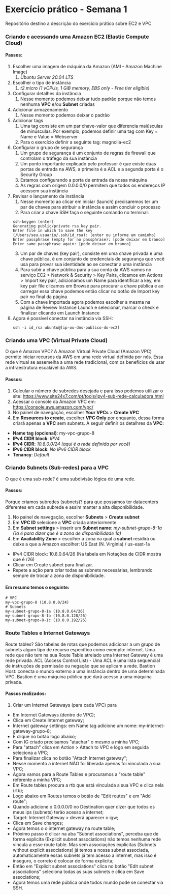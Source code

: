 # Exercício prático - Semana 1
Repositório destino a descrição do exercício prático sobre EC2 e VPC

### Criando e acessando uma Amazon EC2 (Elastic Compute Cloud)
#### Passos:
1. Escolher uma imagem de máquina da Amazon (AMI - Amazon Machine Image)   
    1. _Ubuntu Server 20.04 LTS_
2. Escolher o tipo de instância   
    1. _t2.micro (1 vCPUs, 1 GiB memory, EBS only - Free tier eligible)_
3. Configurar detalhes da instância   
    1. Nesse momento podemos deixar tudo padrão porque não temos nenhuma **VPC** e/ou **Subnet** criadas
4. Adicionar armazenamento   
    1. Nesse momento podemos deixar o padrão
5. Adicionar tags   
    1. Uma tag consiste em um par chave-valor que diferencia maiúsculas de minúsculas. Por exemplo, podemos definir uma tag com Key = Name e Value = Webserver   
    2. Para o exercício definir a seguinte tag: magnolia-ec2
6. Configurar o grupo de segurança   
    1. Um grupo de segurança é um conjunto de regras de firewall que controlam o tráfego da sua instância   
    2. Um ponto importante explicado pelo professor é que existe duas portas de entrada na AWS, a primeira é a ACL e a segunda porta é o Security Group   
    3. Estamos configurando a porta de entrada da nossa máquina   
    4. As regras com origem 0.0.0.0/0 permitem que todos os endereços IP acessem sua instância   
7. Revisar o lançamento da instância   
    1. Nesse momento ao clicar em iniciar (launch) precisaremos ter um par de chaves para atribuir a instância e assim concluir o processo   
    2. Para criar a chave SSH faça o seguinte comando no terminal:
    ```
    ssh-keygen [enter]
    Generating public/private rsa key pair.
    Enter file in which to save the key (/Users/seu.usuario/.ssh/id_rsa): [enter ou informe um caminho]
    Enter passphrase (empty for no passphrase): [pode deixar em branco]
    Enter same passphrase again: [pode deixar em branco]
    ```    
    3. Um par de chaves (key pair), consiste em uma chave privada e uma chave pública, é um conjunto de credenciais de segurança que você usa para provar sua identidade ao se conectar a uma instância   
    4. Para subir a chave pública para a sua conta da AWS vamos no serviço EC2 > Network & Security > Key Pairs, clicamos em Actions > Import key pair, adicionamos um Name para identificar a key, em key pair file clicamos em Browse para procurar a chave pública e ao carregar essa chave podemos então clicar no botão de Import key pair no final da página   
    5. Com a chave importada agora podemos escolher a mesma na página de Review Instance Launch e selecionar, marcar o check e finalizar clicando em Launch Instance   
8. Agora é possível conectar na instância via SSH:
    ```
    ssh -i id_rsa ubuntu@[ip-ou-dns-publico-do-ec2]   
    ```
### Criando uma VPC (Virtual Private Cloud)
O que é Amazon VPC? A Amazon Virtual Private Cloud (Amazon VPC) permite iniciar recursos da AWS em uma rede virtual definida por nós. Essa rede virtual se assemelha a uma rede tradicional, com os benefícios de usar a infraestrutura escalável da AWS.
#### Passos:
1. Calcular o número de subredes desejada e para isso podemos utilizar o site: <https://www.site24x7.com/pt/tools/ipv4-sub-rede-calculadora.html>
2. Acessar o console da Amazon VPC em: <https://console.aws.amazon.com/vpc/>   
3. No painel de navegação, escolher **Your VPCs** > **Create VPC**
4. Em  **Resources to create**, escolher **VPC Only** por enquanto, dessa forma criará apenas a **VPC** sem subnets. A seguir definir os detalhres da **VPC**:
- **Name tag (opcional)**: my-vpc-grupo-8
- **IPv4 CIDR block**: _IPV4_
- **IPv4 CIDR**: _10.8.0.0/24 (aqui é a rede definida por você)_
- **IPv6 CIDR block**: _No IPv6 CIDR block_
- **Tenancy**: _Default_   

### Criando Subnets (Sub-redes) para a VPC
O que é uma sub-rede? é uma subdivisão lógica de uma rede.
#### Passos:
Porque criamos subredes (subnets)? para que possamos ter datacenters diferentes em cada subrede e assim manter a alta disponibilidade.
1. No painel de navegação, escolher **Subnets** > **Create subnet**
2. Em **VPC ID** selecione a **VPC** criada anteriormente
3. Em **Subnet settings** > inserir um **Subnet name**: _my-subnet-grupo-8-1a (1a é para dizer que é a zona de disponibilidade 1a)_
4. Em **Availability Zone** > escolher a zona na qual a **subnet** residirá ou deixe a que a Amazon escolher: US East (N. Virginia) / us-east-1a
- IPv4 CIDR block: 10.8.0.64/26 (Na tabela em Notações de CIDR mostra que é /26)
- Clicar em Create subnet para finalizar.
- Repete a ação para criar todas as subnets necessárias, lembrando sempre de trocar a zona de disponibilidade.   

#### Em resumo temos o seguinte:
```
# VPC
my-vpc-grupo-8 (10.8.0.0/24)
# Subnets
my-subnet-grupo-8-1a (10.8.0.64/26)
my-subnet-grupo-8-1b (10.8.0.128/26)
my-subnet-grupo-8-1c (10.8.0.192/26)
```

### Route Tables e Internet Gateways
Route tables? São tabelas de rotas que podemos adicionar a um grupo de subnets algum tipo de recurso específico como exemplo: internet. Uma rede que não tem na sua Route Table atrelado uma Internet Gateway é uma rede privada.
ACL (Access Control List) - Uma ACL é uma lista sequencial de instruções de permissão ou negação que se aplicam a rede.
Bastion Host: conecta o mundo externo a uma instância dentro de uma determinada VPC. Bastion é uma máquina pública que dará acesso a uma máquina privada.
#### Passos realizados:
1. Criar um Internet Gateways (para cada VPC) para
- Em Internet Gateways (dentro de VPC);
- Clica em Create Internet gateway;
- Internet gateway settings: em Name tag adicione um nome: my-internet-gateway-grupo-8;
- E clique no botão logo abaixo;
- Com IG criado precisamos "atachar" o mesmo a minha VPC;
- Para "attach" clica em Action > Attach to VPC e logo em seguida seleciona a VPC;
- Para finalizar clica no botão "Attach Internet gateway";
- Nesse momento a internet NÃO foi liberada apenas foi vinculada a sua VPC;
- Agora vamos para a Route Tables e procuramos a "route table" referente a minha VPC;
- Em Route tables procura a rtb que está vinculada a sua VPC e clica nela (rtb);
- Logo abaixo em Routes temos o botão de "Edit routes" e em "Add route";
- Quando adicione o 0.0.0.0/0 no Destination quer dizer que todos os meus ips (subnets) terão acesso a internet;
- Target: Internet Gateway > deverá aparecer o igw;
- Clica em Save changes;
- Agora temos o o internet gateway na route table;
- Próximo passo é clicar na aba "Subnet associations", perceba que de forma explicita (Explicit subnet associations) não temos nenhuma rede vincula a esse route table. Mas sem associações explicitas (Subnets without explicit associations) já temos a nossa subnet associada, automaticamente essas subnets já tem acesso a internet, mas isso é inseguro, o correto é colocar de forma explicita;
- Então em "Explicit subnet associations" clica no botão "Edit subnet associations" seleciona todas as suas subnets e clica em Save associations;
- Agora temos uma rede pública onde todos mundo pode se conectar via SSH.
